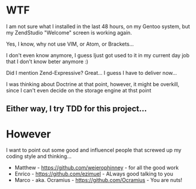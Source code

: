 # WTF

I am not sure what I installed in the last 48 hours, on my Gentoo system, but my ZendStudio "Welcome" screen is working again.

Yes, I know, why not use VIM, or Atom, or Brackets...

I don't even know anymore, I guess Ijust got used to it in my current day job that I don't know beter anymore :)

Did I mention Zend-Expressive? Great... I guess I have to deliver now...

I was thinking about Doctrine at that point, however, it might be overkill, since I can't even decide on the storage engine at thst point

## Either way, I try TDD for this project...

# However
I want to point out some good and influencel people that screwed up my coding style and thinking...
- Matthew - https://github.com/weierophinney - for all the good work
- Enrico - https://github.com/ezimuel - ALways good talking to you
- Marco - aka. Ocramius - https://github.com/Ocramius - You are nuts!
